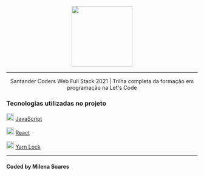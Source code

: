 <div align="center"><img src="https://lc-public-assets.s3.sa-east-1.amazonaws.com/videos/Gifs/lcSiteheader.gif" width="160px" decoding="async"  srcset="https://lc-public-assets.s3.sa-east-1.amazonaws.com/videos/Gifs/lcSiteheader.gif 1x, https://lc-public-assets.s3.sa-east-1.amazonaws.com/videos/Gifs/lcSiteheader.gif 2x">
</div>

---

<p align="center">Santander Coders Web Full Stack 2021 | Trilha completa da formação em programação na Let's Code</p>

### Tecnologias utilizadas no projeto

<img src="https://upload.wikimedia.org/wikipedia/commons/thumb/9/99/Unofficial_JavaScript_logo_2.svg/2048px-Unofficial_JavaScript_logo_2.svg.png" width="20px" > [JavaScript](https://www.javascript.com/) <br>

<img src="https://media2.giphy.com/media/eNAsjO55tPbgaor7ma/source.gif" width="20px" > [React](https://reactjs.org) <br>

<img src="https://seeklogo.com/images/Y/yarn-logo-F5E7A65FA2-seeklogo.com.png" width="20px" > [Yarn Lock](https://classic.yarnpkg.com/en/docs/yarn-lock/)

---
#### Coded by Milena Soares

